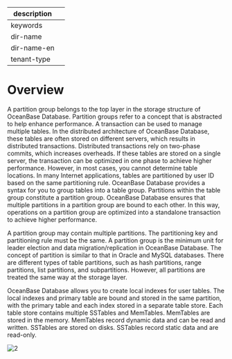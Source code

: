 |description||
|---|---|
|keywords||
|dir-name||
|dir-name-en||
|tenant-type||

# Overview

A partition group belongs to the top layer in the storage structure of OceanBase Database. Partition groups refer to a concept that is abstracted to help enhance performance. A transaction can be used to manage multiple tables. In the distributed architecture of OceanBase Database, these tables are often stored on different servers, which results in distributed transactions. Distributed transactions rely on two-phase commits, which increases overheads. If these tables are stored on a single server, the transaction can be optimized in one phase to achieve higher performance. However, in most cases, you cannot determine table locations. In many Internet applications, tables are partitioned by user ID based on the same partitioning rule. OceanBase Database provides a syntax for you to group tables into a table group. Partitions within the table group constitute a partition group. OceanBase Database ensures that multiple partitions in a partition group are bound to each other. In this way, operations on a partition group are optimized into a standalone transaction to achieve higher performance.

A partition group may contain multiple partitions. The partitioning key and partitioning rule must be the same. A partition group is the minimum unit for leader election and data migration/replication in OceanBase Database. The concept of partition is similar to that in Oracle and MySQL databases. There are different types of table partitions, such as hash partitions, range partitions, list partitions, and subpartitions. However, all partitions are treated the same way at the storage layer.

OceanBase Database allows you to create local indexes for user tables. The local indexes and primary table are bound and stored in the same partition, with the primary table and each index stored in a separate table store. Each table store contains multiple SSTables and MemTables. MemTables are stored in the memory. MemTables record dynamic data and can be read and written. SSTables are stored on disks. SSTables record static data and are read-only.

![2](https://help-static-aliyun-doc.aliyuncs.com/assets/img/zh-CN/6073623461/p356031.jpg)
